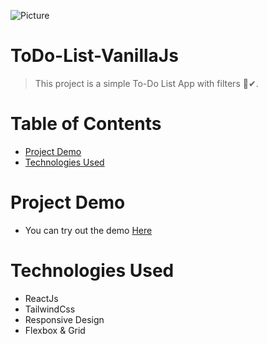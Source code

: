 
![Picture](https://i.ibb.co/Kz6FFSZ/x-XMab-YYez-GITs-PPA8-Pdu-AZXEm-Xvz0-Xr71-FEQGqy4.jpg)
# ToDo-List-VanillaJs
>This project is a simple To-Do List App with filters 📃✔.

# Table of Contents
* [Project Demo](#project-demo)
* [Technologies Used](#technologies-used)

# <a name="project-demo"></a>Project Demo
* You can try out the demo <a href="https://sinac0de.github.io/Todo-List-ReactJs/">Here</a> 

# <a name="technologies-used"></a>Technologies Used
* ReactJs
* TailwindCss
* Responsive Design
* Flexbox & Grid
